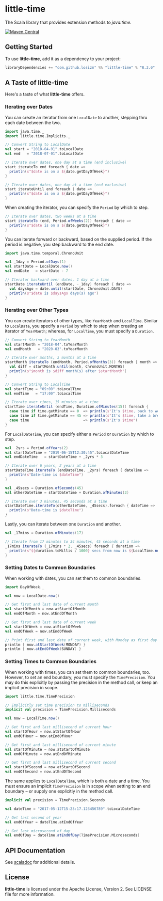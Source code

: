 # little-time

The Scala library that provides extension methods to _java.time_.

[![Maven Central](https://img.shields.io/maven-central/v/com.github.losizm/little-time_2.12.svg?label=Maven%20Central)](https://search.maven.org/search?q=g:%22com.github.losizm%22%20AND%20a:%22little-time_2.12%22)

## Getting Started

To use **little-time**, add it as a dependency to your project:

```scala
libraryDependencies += "com.github.losizm" %% "little-time" % "0.3.0"
```

## A Taste of little-time

Here's a taste of what **little-time** offers.

### Iterating over Dates

You can create an iterator from one `LocalDate` to another, stepping thru each
date between the two.

```scala
import java.time._
import little.time.Implicits._

// Convert String to LocalDate
val start = "2018-04-01".toLocalDate
val end   = "2018-07-01".toLocalDate

// Iterate over dates, one day at a time (end inclusive)
start iterateTo end foreach { date =>
  println(s"$date is on a ${date.getDayOfWeek}")
}

// Iterate over dates, one day at a time (end exclusive)
start iterateUntil end foreach { date =>
  println(s"$date is on a ${date.getDayOfWeek}")
}
```

When creating the iterator, you can specify the `Period` by which to step.

```scala
// Iterate over dates, two weeks at a time
start iterateTo (end, Period.ofWeeks(2)) foreach { date =>
  println(s"$date is on a ${date.getDayOfWeek}")
}
```

You can iterate forward or backward, based on the supplied period. If the period
is negative, you step backward to the end date.

```scala
import java.time.temporal.ChronoUnit

val _1day = Period.ofDays(1)
val startDate = LocalDate.now()
val endDate   = startDate - 7

// Iterator backward over dates, 1 day at a time
startDate iterateUntil (endDate, -_1day) foreach { date =>
  val daysAgo = date.until(startDate, ChronoUnit.DAYS)
  println(s"$date is $daysAgo days(s) ago")
}
```

### Iterating over Other Types

You can create iterators of other types, like `YearMonth` and `LocalTime`.
Similar to `LocalDate`, you specify a `Period` by which to step when creating an
iterator of `YearMonth`; whereas, for `LocalTime`, you must specify a `Duration`.

```scala
// Convert String to YearMonth
val startMonth = "2018-04".toYearMonth
val endMonth   = "2020-03".toYearMonth

// Iterate over months, 3 months at a time
startMonth iterateTo (endMonth, Period.ofMonths(3)) foreach { month =>
  val diff = startMonth.until(month, ChronoUnit.MONTHS)
  println(s"$month is $diff month(s) after $startMonth")
}

// Convert String to LocalTime
val startTime = "09:00".toLocalTime
val endTime   = "17:00".toLocalTime

// Iterate over times, 15 minutes at a time
startTime iterateUntil (endTime, Duration.ofMinutes(15)) foreach {
  case time if time.getMinute == 0  => println(s"It's $time, back to work")
  case time if time.getMinute == 45 => println(s"It's $time, take a break")
  case time                         => println(s"It's $time")
}
```

For `LocalDateTime`, you can specify either a `Period` or `Duration` by which to step.

```scala
val _2yrs = Period.ofYears(2)
val startDateTime = "2019-06-15T12:30:45".toLocalDateTime
val endDateTime   = startDateTime + _2yrs * 3

// Iterate over 6 years, 2 years at a time
startDateTime iterateTo (endDateTime, _2yrs) foreach { dateTime =>
  println(s"Date-time is $dateTime")
}

val _45secs = Duration.ofSeconds(45)
val otherDateTime = startDateTime + Duration.ofMinutes(3)

// Iterate over 3 minutes, 45 seconds at a time
startDateTime.iterateTo(otherDateTime, _45secs).foreach { dateTime =>
  println(s"Date-time is $dateTime")
}
```

Lastly, you can iterate between one `Duration` and another.

```scala
val _17mins = Duration.ofMinutes(17)

// Iterate from 17 minutes to 34 minutes, 45 seconds at a time
_17mins iterateTo (_17mins * 2, _45secs) foreach { duration =>
  println(s"${duration.toMillis / 1000} secs from now is ${LocalTime.now() + duration}")
}
```

### Setting Dates to Common Boundaries

When working with dates, you can set them to common boundaries.

```scala
import DayOfWeek._

val now = LocalDate.now()

// Get first and last date of current month
val startOfMonth = now.atStartOfMonth
val endOfMonth = now.atEndOfMonth

// Get first and last date of current week
val startOfWeek = now.atStartOfWeek
val endOfWeek = now.atEndOfWeek

// Print first and last date of current week, with Monday as first day of week
println { now.atStartOfWeek(MONDAY) }
println { now.atEndOfWeek(SUNDAY) }
```

### Setting Times to Common Boundaries

When working with times, you can set them to common boundaries, too. However,
to set an end boundary, you must specify the `TimePrecision`. You may do this
explicitly by passing the precision in the method call, or keep an implicit
precision in scope.

```scala
import little.time.TimePrecision

// Implicitly set time precision to milliseconds
implicit val precision = TimePrecision.Milliseconds

val now = LocalTime.now()

// Get first and last millisecond of current hour
val startOfHour = now.atStartOfHour
val endOfHour = now.atEndOfHour

// Get first and last millisecond of current minute
val startOfMinute = now.atStartOfMinute
val endOfMinute = now.atEndOfMinute

// Get first and last millisecond of current second
val startOfSecond = now.atStartOfSecond
val endOfSecond = now.atEndOfSecond
```

The same applies to `LocalDateTime`, which is both a date and a time. You must
ensure an implicit `TimePrecision` is in scope when setting to an end boundary
&ndash; or supply one explicitly in the method call.

```scala
implicit val precision = TimePrecision.Seconds

val dateTime = "2017-05-12T15:23:17.123456789".toLocalDateTime

// Get last second of year
val endOfYear = dateTime.atEndOfYear

// Get last microsecond of day
val endOfDay = dateTime.atEndOfDay(TimePrecision.Microseconds)
```

## API Documentation

See [scaladoc](https://losizm.github.io/little-time/latest/api/little/time/index.html)
for additional details.

## License
**little-time** is licensed under the Apache License, Version 2. See LICENSE file
for more information.

